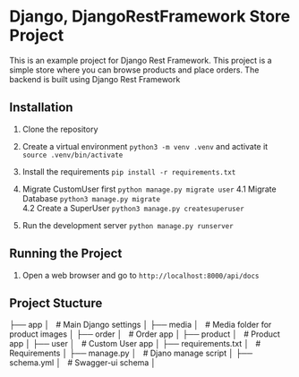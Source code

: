 # Django, DjangoRestFramework Store Project

This is an example project for Django Rest Framework. This project is a simple store where you can browse products and place orders. The backend is built using Django Rest Framework 

## Installation

1. Clone the repository
2. Create a virtual environment `python3 -m venv .venv` and activate it `source .venv/bin/activate`
3. Install the requirements `pip install -r requirements.txt`  
4. Migrate CustomUser first `python manage.py migrate user`
4.1 Migrate Database `python3 manage.py migrate`  
4.2 Create a SuperUser `python3 manage.py createsuperuser`  

5. Run the development server `python manage.py runserver`

## Running the Project

1. Open a web browser and go to `http://localhost:8000/api/docs`


## Project Stucture

├── app
│   # Main Django settings
│
├── media
│   # Media folder for product images
│
├── order
│   # Order app
│
├── product
│   # Product app
│
├── user
│   # Custom User app
│
├── requirements.txt
│   # Requirements
│
├── manage.py
│   # Djano manage script
│
├── schema.yml
│   # Swagger-ui schema
│


